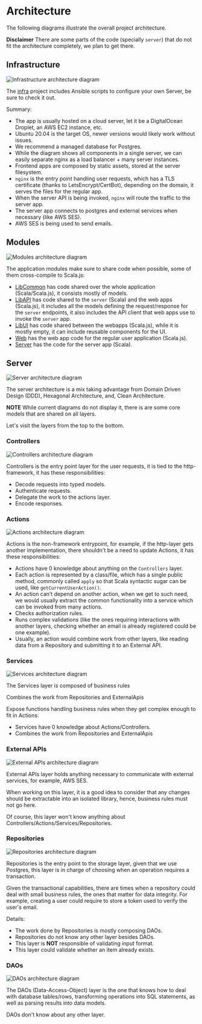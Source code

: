 # Architecture

The following diagrams illustrate the overall project architecture.

**Disclaimer** There are some parts of the code (specially `server`) that do not fit the architecture completely, we plan to get there.

## Infrastructure
![Infrastructure architecture diagram](./assets/diagrams/architecture-infra.png)

The [infra](../infra) project includes Ansible scripts to configure your own Server, be sure to check it out.

Summary:

- The app is usually hosted on a cloud server, let it be a DigitalOcean Droplet, an AWS EC2 instance, etc.
- Ubuntu 20.04 is the target OS, newer versions would likely work without issues.
- We recommend a managed database for Postgres.
- While the diagram shows all components in a single server, we can easily separate nginx as a load balancer + many server instances.
- Frontend apps are composed by static assets, stored at the server filesystem.
- `nginx` is the entry point handling user requests, which has a TLS certificate (thanks to LetsEncrypt/CertBot), depending on the domain, it serves the files for the regular app.
- When the server API is being invoked, `nginx` will route the traffic to the server app.
- The server app connects to postgres and external services when necessary (like AWS SES).
- AWS SES is being used to send emails.


## Modules
![Modules architecture diagram](./assets/diagrams/architecture-modules.png)

The application modules make sure to share code when possible, some of them cross-compile to Scala.js:

- [LibCommon](../lib/common) has code shared over the whole application (Scala/Scala.js), it consists mostly of models.
- [LibAPI](../lib/api) has code shared to the `server` (Scala) and the web apps (Scala.js), it includes all the models defining the request/response for the `server` endpoints, it also includes the API client that web apps use to invoke the `server` app.
- [LibUI](../lib/ui) has code shared between the webapps (Scala.js), while it is mostly empty, it can include reusable components for the UI.
- [Web](../web) has the web app code for the regular user application (Scala.js).
- [Server](../server) has the code for the server app (Scala).


## Server
![Server architecture diagram](./assets/diagrams/architecture-server.png)

The server architecture is a mix taking advantage from Domain Driven Design (DDD), Hexagonal Architecture, and, Clean Architecture.

**NOTE** While current diagrams do not display it, there is are some core models that are shared on all layers.

Let's visit the layers from the top to the bottom.

### Controllers
![Controllers architecture diagram](./assets/diagrams/architecture-server-controllers.png)

Controllers is the entry point layer for the user requests, it is tied to the http-framework, it has these responsibilities:

- Decode requests into typed models.
- Authenticate requests.
- Delegate the work to the actions layer.
- Encode responses.

### Actions
![Actions architecture diagram](./assets/diagrams/architecture-server-actions.png)

Actions is the non-framework entrypoint, for example, if the http-layer gets another implementation, there shouldn't be a need to update Actions, it has these responsibilities:

- Actions have 0 knowledge about anything on the `Controllers` layer.
- Each action is represented by a class/file, which has a single public method, commonly called `apply` so that Scala syntactic sugar can be used, like `getCurrentUserAction()`.
- An action can’t depend on another action, when we get to such need, we would usually extract the common functionality into a service which can be invoked from many actions.
- Checks authorization rules.
- Runs complex validations (like the ones requiring interactions with another layers, checking whether an email is already registered could be one example).
- Usually, an action would combine work from other layers, like reading data from a Repository and submitting it to an External API.


### Services
![Services architecture diagram](./assets/diagrams/architecture-server-services.png)

The Services layer is composed of business rules 

Combines the work from Repositories and ExternalApis

Expose functions handling business rules when they get complex enough to fit in Actions:

- Services have 0 knowledge about Actions/Controllers.
- Combines the work from Repositories and ExternalApis




### External APIs
![External APIs architecture diagram](./assets/diagrams/architecture-server-external-apis.png)

External APIs layer holds anything necessary to communicate with external services, for example, AWS SES.

When working on this layer, it is a good idea to consider that any changes should be extractable into an isolated library, hence, business rules must not go here.

Of course, this layer won't know anything about Controllers/Actions/Services/Repositories.


### Repositories
![Repositories architecture diagram](./assets/diagrams/architecture-server-repositories.png)

Repositories is the entry point to the storage layer, given that we use Postgres, this layer is in charge of choosing when an operation requires a transaction.

Given the transactional capabilities, there are times when a repository could deal with small business rules, the ones that matter for data integrity. For example, creating a user could require to store a token used to verify the user's email.

Details:

- The work done by Repositories is mostly composing DAOs.
- Repositories do not know any other layer besides DAOs.
- This layer is **NOT** responsible of validating input format.
- This layer could validate whether an item already exists.

### DAOs
![DAOs architecture diagram](./assets/diagrams/architecture-server-daos.png)

The DAOs (Data-Access-Object) layer is the one that knows how to deal with database tables/rows, transforming operations into SQL statements, as well as parsing results into data models.

DAOs don't know about any other layer.
